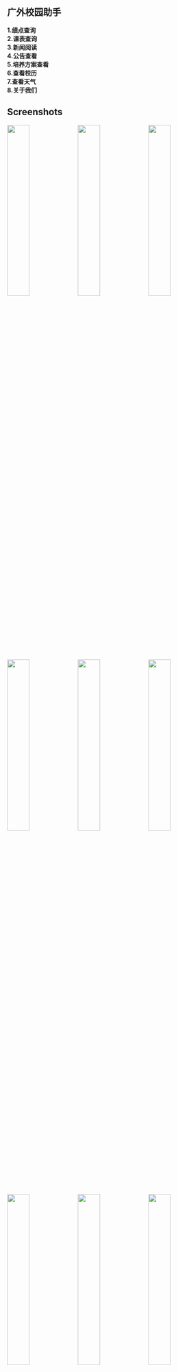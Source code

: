 ## 广外校园助手
 **1.绩点查询**          
 **2.课表查询**         
 **3.新闻阅读**         
 **4.公告查看**        
 **5.培养方案查看**            
 **6.查看校历**    
 **7.查看天气**    
 **8.关于我们**     

## Screenshots   
<img src="1.jpg" width="32%">
<img src="2.jpg" width="32%">
<img src="13.png" width="32%">
<img src="14.png" width="32%">
<img src="5.png" width="32%">
<img src="6.png" width="32%">
<img src="7.jpg" width="32%">
<img src="8.jpg" width="32%">
<img src="9.jpg" width="32%">
<img src="10.png" width="32%">
